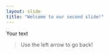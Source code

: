```yaml
---
layout: slide
title: "Welcome to our second slide!"
---
```

Your text

> Use the left arrow to go back!
